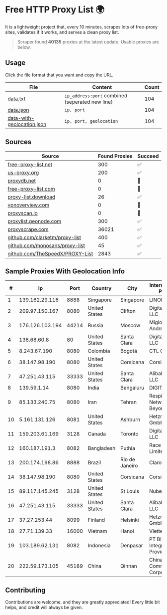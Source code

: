 
# Free HTTP Proxy List 🌍

It is a lightweight project that, every 10 minutes, scrapes lots of free-proxy sites, validates if it works, and serves a clean proxy list.


> Scraper found **40135** proxies at the latest update. Usable proxies are below.

## Usage

Click the file format that you want and copy the URL.


|File|Content|Count|
|----|-------|-----|
|[data.txt](https://raw.githubusercontent.com/themiralay/Proxy-List-World/master/data.txt)|`ip_address:port` combined (seperated new line)|104|
|[data.json](https://raw.githubusercontent.com/themiralay/Proxy-List-World/master/data.json)|`ip, port`|104|
|[data-with-geolocation.json](https://raw.githubusercontent.com/themiralay/Proxy-List-World/master/data-with-geolocation.json)|`ip, port, geolocation`|104|

## Sources

|Source|Found Proxies|Succeed|
|------|-------------|-------|
|[free-proxy-list.net](https://free-proxy-list.net)|300|✅|
|[us-proxy.org](https://www.us-proxy.org)|200|✅|
|[proxydb.net](http://proxydb.net)|0|🚫|
|[free-proxy-list.com](https://free-proxy-list.com/?page=&port=&type%5B%5D=http&type%5B%5D=https&up_time=0&search=Search)|0|🚫|
|[proxy-list.download](https://www.proxy-list.download/HTTP)|26|✅|
|[vpnoverview.com](https://vpnoverview.com/privacy/anonymous-browsing/free-proxy-servers)|0|🚫|
|[proxyscan.io](https://www.proxyscan.io)|0|🚫|
|[proxylist.geonode.com](https://proxylist.geonode.com/api/proxy-list?limit=300&page=1&sort_by=lastChecked&sort_type=desc&protocols=http,https)|300|✅|
|[proxyscrape.com](https://api.proxyscrape.com/v2/?request=displayproxies&protocol=http&timeout=10000&country=all&ssl=all&anonymity=all)|36021|✅|
|[github.com/clarketm/proxy-list](https://raw.githubusercontent.com/clarketm/proxy-list/master/proxy-list-raw.txt)|400|✅|
|[github.com/monosans/proxy-list](https://raw.githubusercontent.com/monosans/proxy-list/main/proxies/http.txt)|45|✅|
|[github.com/TheSpeedX/PROXY-List](https://raw.githubusercontent.com/TheSpeedX/PROXY-List/master/http.txt)|2843|✅|


## Sample Proxies With Geolocation Info

|#|Ip|Port|Country|City|Internet Service Provider|
|-|--|----|-------|----|-------------------------|
|1|139.162.29.116|8888|Singapore|Singapore|LINODE|
|2|209.97.150.167|8080|United States|Clifton|DigitalOcean, LLC|
|3|176.126.103.194|44214|Russia|Moscow|Miglovets Egor Andreevich|
|4|138.68.60.8|80|United States|Santa Clara|DigitalOcean, LLC|
|5|8.243.67.190|8080|Colombia|Bogotá|CTL Colombia|
|6|38.147.98.190|8080|United States|Corsicana|Corsicana ISD|
|7|47.251.43.115|33333|United States|Santa Clara|Alibaba Cloud LLC|
|8|139.59.1.14|8080|India|Bengaluru|DIGITALOCEAN|
|9|85.133.240.75|8080|Iran|Tehran|Respina Networks & Beyond PJSC|
|10|5.161.131.126|8081|United States|Ashburn|Hetzner Online GmbH|
|11|159.203.61.169|3128|Canada|Toronto|DigitalOcean, LLC|
|12|160.187.191.3|8082|Bangladesh|Puthia|Race Online Limited|
|13|200.174.198.86|8888|Brazil|Rio de Janeiro|Claro S.A|
|14|38.147.98.190|8080|United States|Corsicana|Corsicana ISD|
|15|89.117.145.245|3128|United States|St Louis|Nubes, LLC|
|16|47.251.43.115|33333|United States|Santa Clara|Alibaba Cloud LLC|
|17|37.27.253.44|8099|Finland|Helsinki|Hetzner Online GmbH|
|18|27.71.139.33|16000|Vietnam|Hanoi|Viettel Group|
|19|103.189.62.131|8082|Indonesia|Denpasar|PT Blip Integrator Provider|
|20|222.59.173.105|45189|China|Qinnan|China Mobile Communications Corporation|



## Contributing

Contributions are welcome, and they are greatly appreciated! Every
little bit helps, and credit will always be given.

